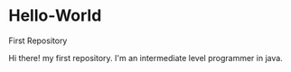 # Hello-World
First Repository


Hi there!
my first repository.
I'm an intermediate level programmer in java.

